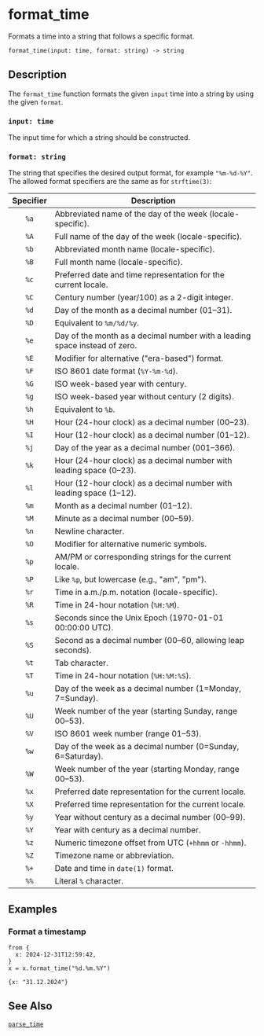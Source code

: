 # format_time

Formats a time into a string that follows a specific format.

```tql
format_time(input: time, format: string) -> string
```

## Description

The `format_time` function formats the given `input` time into a string by using the given `format`.

### `input: time`

The input time for which a string should be constructed.

### `format: string`

The string that specifies the desired output format, for example `"%m-%d-%Y"`. The
allowed format specifiers are the same as for `strftime(3)`:

| Specifier | Description |
|:---------:|-------------|
| `%a`      | Abbreviated name of the day of the week (locale-specific).
| `%A`      | Full name of the day of the week (locale-specific).
| `%b`      | Abbreviated month name (locale-specific).
| `%B`      | Full month name (locale-specific).
| `%c`      | Preferred date and time representation for the current locale.
| `%C`      | Century number (year/100) as a 2-digit integer.
| `%d`      | Day of the month as a decimal number (01–31).
| `%D`      | Equivalent to `%m/%d/%y`.
| `%e`      | Day of the month as a decimal number with a leading space instead of zero.
| `%E`      | Modifier for alternative ("era-based") format.
| `%F`      | ISO 8601 date format (`%Y-%m-%d`).
| `%G`      | ISO week-based year with century.
| `%g`      | ISO week-based year without century (2 digits).
| `%h`      | Equivalent to `%b`.
| `%H`      | Hour (24-hour clock) as a decimal number (00–23).
| `%I`      | Hour (12-hour clock) as a decimal number (01–12).
| `%j`      | Day of the year as a decimal number (001–366).
| `%k`      | Hour (24-hour clock) as a decimal number with leading space (0–23).
| `%l`      | Hour (12-hour clock) as a decimal number with leading space (1–12).
| `%m`      | Month as a decimal number (01–12).
| `%M`      | Minute as a decimal number (00–59).
| `%n`      | Newline character.
| `%O`      | Modifier for alternative numeric symbols.
| `%p`      | AM/PM or corresponding strings for the current locale.
| `%P`      | Like `%p`, but lowercase (e.g., "am", "pm").
| `%r`      | Time in a.m./p.m. notation (locale-specific).
| `%R`      | Time in 24-hour notation (`%H:%M`).
| `%s`      | Seconds since the Unix Epoch (1970-01-01 00:00:00 UTC).
| `%S`      | Second as a decimal number (00–60, allowing leap seconds).
| `%t`      | Tab character.
| `%T`      | Time in 24-hour notation (`%H:%M:%S`).
| `%u`      | Day of the week as a decimal number (1=Monday, 7=Sunday).
| `%U`      | Week number of the year (starting Sunday, range 00–53).
| `%V`      | ISO 8601 week number (range 01–53).
| `%w`      | Day of the week as a decimal number (0=Sunday, 6=Saturday).
| `%W`      | Week number of the year (starting Monday, range 00–53).
| `%x`      | Preferred date representation for the current locale.
| `%X`      | Preferred time representation for the current locale.
| `%y`      | Year without century as a decimal number (00–99).
| `%Y`      | Year with century as a decimal number.
| `%z`      | Numeric timezone offset from UTC (`+hhmm` or `-hhmm`).
| `%Z`      | Timezone name or abbreviation.
| `%+`      | Date and time in `date(1)` format.
| `%%`      | Literal `%` character.

## Examples

### Format a timestamp

```tql
from {
  x: 2024-12-31T12:59:42,
}
x = x.format_time("%d.%m.%Y")
```

```tql
{x: "31.12.2024"}
```

## See Also

[`parse_time`](parse_time.md)
